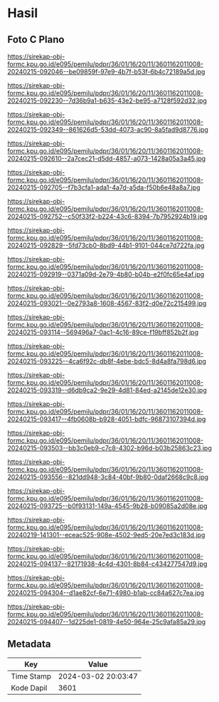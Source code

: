 # Hasil

## Foto C Plano

https://sirekap-obj-formc.kpu.go.id/e095/pemilu/pdpr/36/01/16/20/11/3601162011008-20240215-092046--be09859f-97e9-4b7f-b53f-6b4c72189a5d.jpg

https://sirekap-obj-formc.kpu.go.id/e095/pemilu/pdpr/36/01/16/20/11/3601162011008-20240215-092230--7d36b9a1-b635-43e2-be95-a7128f592d32.jpg

https://sirekap-obj-formc.kpu.go.id/e095/pemilu/pdpr/36/01/16/20/11/3601162011008-20240215-092349--861626d5-53dd-4073-ac90-8a5fad9d8776.jpg

https://sirekap-obj-formc.kpu.go.id/e095/pemilu/pdpr/36/01/16/20/11/3601162011008-20240215-092610--2a7cec21-d5dd-4857-a073-1428a05a3a45.jpg

https://sirekap-obj-formc.kpu.go.id/e095/pemilu/pdpr/36/01/16/20/11/3601162011008-20240215-092705--f7b3cfa1-ada1-4a7d-a5da-f50b6e48a8a7.jpg

https://sirekap-obj-formc.kpu.go.id/e095/pemilu/pdpr/36/01/16/20/11/3601162011008-20240215-092752--c50f33f2-b224-43c6-8394-7b7952924b19.jpg

https://sirekap-obj-formc.kpu.go.id/e095/pemilu/pdpr/36/01/16/20/11/3601162011008-20240215-092829--5fd73cb0-8bd9-44b1-9101-044ce7d722fa.jpg

https://sirekap-obj-formc.kpu.go.id/e095/pemilu/pdpr/36/01/16/20/11/3601162011008-20240215-092919--0371a09d-2e79-4b80-b04b-e2f0fc65e4af.jpg

https://sirekap-obj-formc.kpu.go.id/e095/pemilu/pdpr/36/01/16/20/11/3601162011008-20240215-093021--0e2793a8-1608-4567-83f2-d0e72c215499.jpg

https://sirekap-obj-formc.kpu.go.id/e095/pemilu/pdpr/36/01/16/20/11/3601162011008-20240215-093114--569496a7-0ac1-4c16-89ce-f19bff852b2f.jpg

https://sirekap-obj-formc.kpu.go.id/e095/pemilu/pdpr/36/01/16/20/11/3601162011008-20240215-093225--4ca6f92c-db8f-4ebe-bdc5-8d4a8fa798d6.jpg

https://sirekap-obj-formc.kpu.go.id/e095/pemilu/pdpr/36/01/16/20/11/3601162011008-20240215-093319--d6db9ca2-9e29-4d81-84ed-a2145de12e30.jpg

https://sirekap-obj-formc.kpu.go.id/e095/pemilu/pdpr/36/01/16/20/11/3601162011008-20240215-093417--4fb0608b-b928-4051-bdfc-96873107394d.jpg

https://sirekap-obj-formc.kpu.go.id/e095/pemilu/pdpr/36/01/16/20/11/3601162011008-20240215-093503--bb3c0eb9-c7c8-4302-b96d-b03b25863c23.jpg

https://sirekap-obj-formc.kpu.go.id/e095/pemilu/pdpr/36/01/16/20/11/3601162011008-20240215-093556--821dd948-3c84-40bf-9b80-0daf2668c9c8.jpg

https://sirekap-obj-formc.kpu.go.id/e095/pemilu/pdpr/36/01/16/20/11/3601162011008-20240215-093725--b0f93131-149a-4545-9b28-b09085a2d08e.jpg

https://sirekap-obj-formc.kpu.go.id/e095/pemilu/pdpr/36/01/16/20/11/3601162011008-20240219-141301--eceac525-908e-4502-9ed5-20e7ed3c183d.jpg

https://sirekap-obj-formc.kpu.go.id/e095/pemilu/pdpr/36/01/16/20/11/3601162011008-20240215-094137--82171938-4c4d-4301-8b84-c434277547d9.jpg

https://sirekap-obj-formc.kpu.go.id/e095/pemilu/pdpr/36/01/16/20/11/3601162011008-20240215-094304--d1ae82cf-6e71-4980-b1ab-cc84a627c7ea.jpg

https://sirekap-obj-formc.kpu.go.id/e095/pemilu/pdpr/36/01/16/20/11/3601162011008-20240215-094407--1d225de1-0819-4e50-964e-25c9afa85a29.jpg


## Metadata

| Key        | Value               |
| ---------- | ------------------- |
| Time Stamp | 2024-03-02 20:03:47 |
| Kode Dapil | 3601                |




